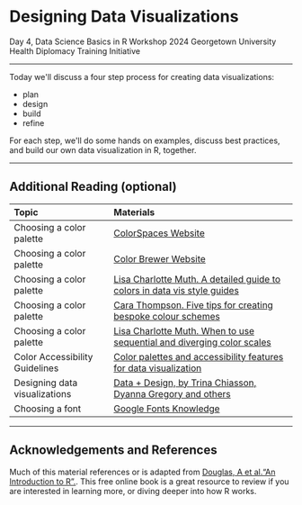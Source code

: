 Designing Data Visualizations
================
Day 4, Data Science Basics in R Workshop
2024 Georgetown University Health Diplomacy Training Initiative

------------------------------------------------------------------------

Today we'll discuss a four step process for creating data visualizations:

-   plan
-   design
-   build
-   refine

For each step, we'll do some hands on examples, discuss best practices, and build our own data visualization in R, together.

------------------------------------------------------------------------

## Additional Reading (optional)

|  Topic                                            |     Materials 
|:----------------------------------------          |:--------------------------------------------------------------------------------------|
| Choosing a color palette                          | [ColorSpaces Website](https://mycolor.space/)                                         | 
| Choosing a color palette                          | [Color Brewer Website](https://colorbrewer2.org)                                      |
| Choosing a color palette                          | [Lisa Charlotte Muth. A detailed guide to colors in data vis style guides](https://blog.datawrapper.de/colors-for-data-vis-style-guides/)|
| Choosing a color palette                          | [Cara Thompson. Five tips for creating bespoke colour schemes](https://www.cararthompson.com/talks/nhsr2022-palatable-palettes/)|
| Choosing a color palette                          | [Lisa Charlotte Muth. When to use sequential and diverging color scales](https://blog.datawrapper.de/diverging-vs-sequential-color-scales/)|
| Color Accessibility Guidelines                    | [Color palettes and accessibility features for data visualization](https://medium.com/carbondesign/color-palettes-and-accessibility-features-for-data-visualization-7869f4874fca)|
| Designing data visualizations                     | [Data + Design, by Trina Chiasson, Dyanna Gregory and others](https://trinachi.github.io/data-design-builds/titlepage01.html) |
| Choosing a font                                   | [Google Fonts Knowledge](https://fonts.google.com/knowledge) |

------------------------------------------------------------------------

## Acknowledgements and References

Much of this material references or is adapted from [Douglas, A et
al.“An Introduction to R”.](https://intro2r.com/). This free online
book is a great resource to review if you are interested in learning
more, or diving deeper into how R works.
